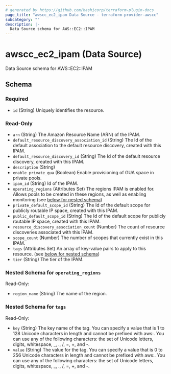 ```yaml
---
# generated by https://github.com/hashicorp/terraform-plugin-docs
page_title: "awscc_ec2_ipam Data Source - terraform-provider-awscc"
subcategory: ""
description: |-
  Data Source schema for AWS::EC2::IPAM
---
```


# awscc_ec2_ipam (Data Source)

Data Source schema for AWS::EC2::IPAM



<!-- schema generated by tfplugindocs -->
## Schema

### Required

- `id` (String) Uniquely identifies the resource.

### Read-Only

- `arn` (String) The Amazon Resource Name (ARN) of the IPAM.
- `default_resource_discovery_association_id` (String) The Id of the default association to the default resource discovery, created with this IPAM.
- `default_resource_discovery_id` (String) The Id of the default resource discovery, created with this IPAM.
- `description` (String)
- `enable_private_gua` (Boolean) Enable provisioning of GUA space in private pools.
- `ipam_id` (String) Id of the IPAM.
- `operating_regions` (Attributes Set) The regions IPAM is enabled for. Allows pools to be created in these regions, as well as enabling monitoring (see [below for nested schema](#nestedatt--operating_regions))
- `private_default_scope_id` (String) The Id of the default scope for publicly routable IP space, created with this IPAM.
- `public_default_scope_id` (String) The Id of the default scope for publicly routable IP space, created with this IPAM.
- `resource_discovery_association_count` (Number) The count of resource discoveries associated with this IPAM.
- `scope_count` (Number) The number of scopes that currently exist in this IPAM.
- `tags` (Attributes Set) An array of key-value pairs to apply to this resource. (see [below for nested schema](#nestedatt--tags))
- `tier` (String) The tier of the IPAM.

<a id="nestedatt--operating_regions"></a>
### Nested Schema for `operating_regions`

Read-Only:

- `region_name` (String) The name of the region.


<a id="nestedatt--tags"></a>
### Nested Schema for `tags`

Read-Only:

- `key` (String) The key name of the tag. You can specify a value that is 1 to 128 Unicode characters in length and cannot be prefixed with aws:. You can use any of the following characters: the set of Unicode letters, digits, whitespace, _, ., /, =, +, and -.
- `value` (String) The value for the tag. You can specify a value that is 0 to 256 Unicode characters in length and cannot be prefixed with aws:. You can use any of the following characters: the set of Unicode letters, digits, whitespace, _, ., /, =, +, and -.
